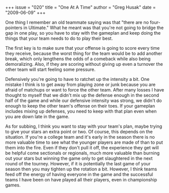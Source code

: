 +++
issue = "020"
title = "One At A Time"
author = "Greg Husak"
date = "2009-06-09"
+++

One thing I remember an old teammate saying was that "there are no four-
pointers in Ultimate." What he meant was that you're not going to bridge the
gap in one play, so you have to stay with the gameplan and keep doing the
things that your team needs to do to play their best.  
  
The first key is to make sure that your offense is going to score every time
they receive, because the worst thing for the team would be to add another
break, which only lengthens the odds of a comeback while also being
demoralizing. Also, if they are scoring without giving up even a turnover the
other team will start feeling some pressure.  
  
Defensively you're going to have to ratchet up the intensity a bit. One
mistake I think is to get away from playing zone or junk because you are
afraid of matchups or want to force the other team. After many losses I have
thought to myself that we didn't mix up the defense enough in the second half
of the game and while our defensive intensity was strong, we didn't do enough
to keep the other team's offense on their toes. If your gameplan includes
mixing up defenses, you need to keep with that plan even when you are down
late in the game.  
  
As for subbing, I think you want to stay with your team's plan, maybe trying
to give your stars an extra point or two. Of course, this depends on the
situation. If you're a college team and it's early in the season there is no
more valuable time to see what the younger players are made of than to put
them into the fire. Even if they don't pull it off, the experience they get
will be helpful come sectionals or regionals, much more valuable than burning
out your stars but winning the game only to get slaughtered in the next round
of the tourney. However, if it is potentially the last game of your season
then you may tighten up the rotation a bit. However, I think teams feed off
the energy of having everyone in the game and the successful teams I have been
on have played all their players, even in championship games.
